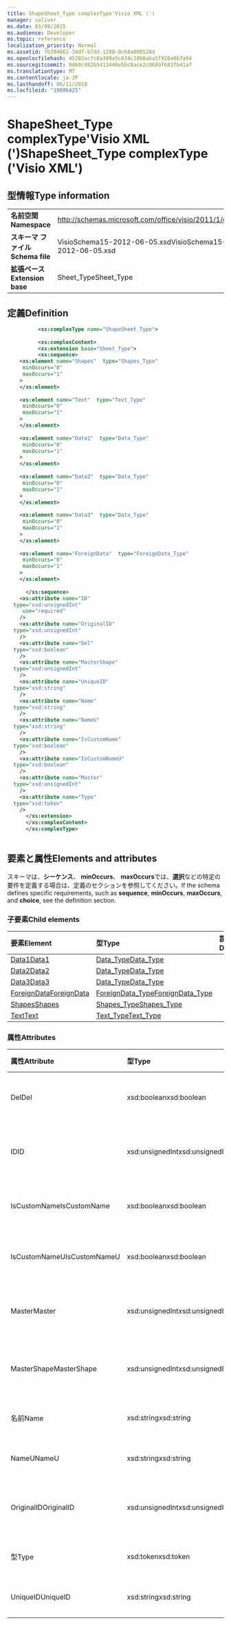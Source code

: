 ```yaml
---
title: ShapeSheet_Type complexType'Visio XML (')
manager: soliver
ms.date: 03/09/2015
ms.audience: Developer
ms.topic: reference
localization_priority: Normal
ms.assetid: fb394861-34d7-b7dd-1298-0c68a008528d
ms.openlocfilehash: 45282acfc8a399a5c634c1860aba1f926e0b7a94
ms.sourcegitcommit: 9d60cd82b5413446e5bc8ace2cd689f683fb41a7
ms.translationtype: MT
ms.contentlocale: ja-JP
ms.lasthandoff: 06/11/2018
ms.locfileid: "19806425"
---
```

# <a name="shapesheettype-complextype-visio-xml"></a><span data-ttu-id="03b7f-102">ShapeSheet_Type complexType'Visio XML (')</span><span class="sxs-lookup"><span data-stu-id="03b7f-102">ShapeSheet_Type complexType ('Visio XML')</span></span>

## <a name="type-information"></a><span data-ttu-id="03b7f-103">型情報</span><span class="sxs-lookup"><span data-stu-id="03b7f-103">Type information</span></span>

|||
|:-----|:-----|
|<span data-ttu-id="03b7f-104">**名前空間**</span><span class="sxs-lookup"><span data-stu-id="03b7f-104">**Namespace**</span></span> <br/> |http://schemas.microsoft.com/office/visio/2011/1/core  <br/> |
|<span data-ttu-id="03b7f-105">**スキーマ ファイル**</span><span class="sxs-lookup"><span data-stu-id="03b7f-105">**Schema file**</span></span> <br/> |<span data-ttu-id="03b7f-106">VisioSchema15-2012-06-05.xsd</span><span class="sxs-lookup"><span data-stu-id="03b7f-106">VisioSchema15-2012-06-05.xsd</span></span>  <br/> |
|<span data-ttu-id="03b7f-107">**拡張ベース**</span><span class="sxs-lookup"><span data-stu-id="03b7f-107">**Extension base**</span></span> <br/> |<span data-ttu-id="03b7f-108">Sheet_Type</span><span class="sxs-lookup"><span data-stu-id="03b7f-108">Sheet_Type</span></span>  <br/> |
   
## <a name="definition"></a><span data-ttu-id="03b7f-109">定義</span><span class="sxs-lookup"><span data-stu-id="03b7f-109">Definition</span></span>

```XML
          <xs:complexType name="ShapeSheet_Type">
          
          <xs:complexContent>
          <xs:extension base="Sheet_Type">
          <xs:sequence>
    <xs:element name="Shapes"  type="Shapes_Type"
     minOccurs="0"
     maxOccurs="1"
    >
    </xs:element>
    
    <xs:element name="Text"  type="Text_Type"
     minOccurs="0"
     maxOccurs="1"
    >
    </xs:element>
    
    <xs:element name="Data1"  type="Data_Type"
     minOccurs="0"
     maxOccurs="1"
    >
    </xs:element>
    
    <xs:element name="Data2"  type="Data_Type"
     minOccurs="0"
     maxOccurs="1"
    >
    </xs:element>
    
    <xs:element name="Data3"  type="Data_Type"
     minOccurs="0"
     maxOccurs="1"
    >
    </xs:element>
    
    <xs:element name="ForeignData"  type="ForeignData_Type"
     minOccurs="0"
     maxOccurs="1"
    >
    </xs:element>
    
      </xs:sequence>
    <xs:attribute name="ID"
  type="xsd:unsignedInt"
     use="required"
    />
    <xs:attribute name="OriginalID"
  type="xsd:unsignedInt"
    />
    <xs:attribute name="Del"
  type="xsd:boolean"
    />
    <xs:attribute name="MasterShape"
  type="xsd:unsignedInt"
    />
    <xs:attribute name="UniqueID"
  type="xsd:string"
    />
    <xs:attribute name="Name"
  type="xsd:string"
    />
    <xs:attribute name="NameU"
  type="xsd:string"
    />
    <xs:attribute name="IsCustomName"
  type="xsd:boolean"
    />
    <xs:attribute name="IsCustomNameU"
  type="xsd:boolean"
    />
    <xs:attribute name="Master"
  type="xsd:unsignedInt"
    />
    <xs:attribute name="Type"
  type="xsd:token"
    />
      </xs:extension>
      </xs:complexContent>
      </xs:complexType>
      
```

## <a name="elements-and-attributes"></a><span data-ttu-id="03b7f-110">要素と属性</span><span class="sxs-lookup"><span data-stu-id="03b7f-110">Elements and attributes</span></span>

<span data-ttu-id="03b7f-111">スキーマは、**シーケンス**、 **minOccurs**、 **maxOccurs**では、**選択**などの特定の要件を定義する場合は、定義のセクションを参照してください。</span><span class="sxs-lookup"><span data-stu-id="03b7f-111">If the schema defines specific requirements, such as **sequence**, **minOccurs**, **maxOccurs**, and **choice**, see the definition section.</span></span> 
  
### <a name="child-elements"></a><span data-ttu-id="03b7f-112">子要素</span><span class="sxs-lookup"><span data-stu-id="03b7f-112">Child elements</span></span>

|<span data-ttu-id="03b7f-113">**要素**</span><span class="sxs-lookup"><span data-stu-id="03b7f-113">**Element**</span></span>|<span data-ttu-id="03b7f-114">**型**</span><span class="sxs-lookup"><span data-stu-id="03b7f-114">**Type**</span></span>|<span data-ttu-id="03b7f-115">**説明**</span><span class="sxs-lookup"><span data-stu-id="03b7f-115">**Description**</span></span>|
|:-----|:-----|:-----|
|[<span data-ttu-id="03b7f-116">Data1</span><span class="sxs-lookup"><span data-stu-id="03b7f-116">Data1</span></span>](data1-element-shapesheet_type-complextypevisio-xml.md) <br/> |[<span data-ttu-id="03b7f-117">Data_Type</span><span class="sxs-lookup"><span data-stu-id="03b7f-117">Data_Type</span></span>](data_type-complextypevisio-xml.md) <br/> ||
|[<span data-ttu-id="03b7f-118">Data2</span><span class="sxs-lookup"><span data-stu-id="03b7f-118">Data2</span></span>](data2-element-shapesheet_type-complextypevisio-xml.md) <br/> |[<span data-ttu-id="03b7f-119">Data_Type</span><span class="sxs-lookup"><span data-stu-id="03b7f-119">Data_Type</span></span>](data_type-complextypevisio-xml.md) <br/> ||
|[<span data-ttu-id="03b7f-120">Data3</span><span class="sxs-lookup"><span data-stu-id="03b7f-120">Data3</span></span>](data3-element-shapesheet_type-complextypevisio-xml.md) <br/> |[<span data-ttu-id="03b7f-121">Data_Type</span><span class="sxs-lookup"><span data-stu-id="03b7f-121">Data_Type</span></span>](data_type-complextypevisio-xml.md) <br/> ||
|[<span data-ttu-id="03b7f-122">ForeignData</span><span class="sxs-lookup"><span data-stu-id="03b7f-122">ForeignData</span></span>](foreigndata-element-shapesheet_type-complextypevisio-xml.md) <br/> |[<span data-ttu-id="03b7f-123">ForeignData_Type</span><span class="sxs-lookup"><span data-stu-id="03b7f-123">ForeignData_Type</span></span>](foreigndata_type-complextypevisio-xml.md) <br/> ||
|[<span data-ttu-id="03b7f-124">Shapes</span><span class="sxs-lookup"><span data-stu-id="03b7f-124">Shapes</span></span>](shapes-element-shapesheet_type-complextypevisio-xml.md) <br/> |[<span data-ttu-id="03b7f-125">Shapes_Type</span><span class="sxs-lookup"><span data-stu-id="03b7f-125">Shapes_Type</span></span>](shapes_type-complextypevisio-xml.md) <br/> ||
|[<span data-ttu-id="03b7f-126">Text</span><span class="sxs-lookup"><span data-stu-id="03b7f-126">Text</span></span>](text-element-shapesheet_type-complextypevisio-xml.md) <br/> |[<span data-ttu-id="03b7f-127">Text_Type</span><span class="sxs-lookup"><span data-stu-id="03b7f-127">Text_Type</span></span>](text_type-complextypevisio-xml.md) <br/> ||
   
### <a name="attributes"></a><span data-ttu-id="03b7f-128">属性</span><span class="sxs-lookup"><span data-stu-id="03b7f-128">Attributes</span></span>

|<span data-ttu-id="03b7f-129">**属性**</span><span class="sxs-lookup"><span data-stu-id="03b7f-129">**Attribute**</span></span>|<span data-ttu-id="03b7f-130">**型**</span><span class="sxs-lookup"><span data-stu-id="03b7f-130">**Type**</span></span>|<span data-ttu-id="03b7f-131">**必須**</span><span class="sxs-lookup"><span data-stu-id="03b7f-131">**Required**</span></span>|<span data-ttu-id="03b7f-132">**説明**</span><span class="sxs-lookup"><span data-stu-id="03b7f-132">**Description**</span></span>|<span data-ttu-id="03b7f-133">**使用可能な値**</span><span class="sxs-lookup"><span data-stu-id="03b7f-133">**Possible values**</span></span>|
|:-----|:-----|:-----|:-----|:-----|
|<span data-ttu-id="03b7f-134">Del</span><span class="sxs-lookup"><span data-stu-id="03b7f-134">Del</span></span>  <br/> |<span data-ttu-id="03b7f-135">xsd:boolean</span><span class="sxs-lookup"><span data-stu-id="03b7f-135">xsd:boolean</span></span>  <br/> |<span data-ttu-id="03b7f-136">省略可能</span><span class="sxs-lookup"><span data-stu-id="03b7f-136">optional</span></span>  <br/> ||<span data-ttu-id="03b7f-137">Xsd:boolean の値を入力します。</span><span class="sxs-lookup"><span data-stu-id="03b7f-137">Values of the xsd:boolean type.</span></span>  <br/> |
|<span data-ttu-id="03b7f-138">ID</span><span class="sxs-lookup"><span data-stu-id="03b7f-138">ID</span></span>  <br/> |<span data-ttu-id="03b7f-139">xsd:unsignedInt</span><span class="sxs-lookup"><span data-stu-id="03b7f-139">xsd:unsignedInt</span></span>  <br/> |<span data-ttu-id="03b7f-140">必須</span><span class="sxs-lookup"><span data-stu-id="03b7f-140">required</span></span>  <br/> ||<span data-ttu-id="03b7f-141">Xsd:unsignedInt の値を入力します。</span><span class="sxs-lookup"><span data-stu-id="03b7f-141">Values of the xsd:unsignedInt type.</span></span>  <br/> |
|<span data-ttu-id="03b7f-142">IsCustomName</span><span class="sxs-lookup"><span data-stu-id="03b7f-142">IsCustomName</span></span>  <br/> |<span data-ttu-id="03b7f-143">xsd:boolean</span><span class="sxs-lookup"><span data-stu-id="03b7f-143">xsd:boolean</span></span>  <br/> |<span data-ttu-id="03b7f-144">省略可能</span><span class="sxs-lookup"><span data-stu-id="03b7f-144">optional</span></span>  <br/> ||<span data-ttu-id="03b7f-145">Xsd:boolean の値を入力します。</span><span class="sxs-lookup"><span data-stu-id="03b7f-145">Values of the xsd:boolean type.</span></span>  <br/> |
|<span data-ttu-id="03b7f-146">IsCustomNameU</span><span class="sxs-lookup"><span data-stu-id="03b7f-146">IsCustomNameU</span></span>  <br/> |<span data-ttu-id="03b7f-147">xsd:boolean</span><span class="sxs-lookup"><span data-stu-id="03b7f-147">xsd:boolean</span></span>  <br/> |<span data-ttu-id="03b7f-148">省略可能</span><span class="sxs-lookup"><span data-stu-id="03b7f-148">optional</span></span>  <br/> ||<span data-ttu-id="03b7f-149">Xsd:boolean の値を入力します。</span><span class="sxs-lookup"><span data-stu-id="03b7f-149">Values of the xsd:boolean type.</span></span>  <br/> |
|<span data-ttu-id="03b7f-150">Master</span><span class="sxs-lookup"><span data-stu-id="03b7f-150">Master</span></span>  <br/> |<span data-ttu-id="03b7f-151">xsd:unsignedInt</span><span class="sxs-lookup"><span data-stu-id="03b7f-151">xsd:unsignedInt</span></span>  <br/> |<span data-ttu-id="03b7f-152">省略可能</span><span class="sxs-lookup"><span data-stu-id="03b7f-152">optional</span></span>  <br/> ||<span data-ttu-id="03b7f-153">Xsd:unsignedInt の値を入力します。</span><span class="sxs-lookup"><span data-stu-id="03b7f-153">Values of the xsd:unsignedInt type.</span></span>  <br/> |
|<span data-ttu-id="03b7f-154">MasterShape</span><span class="sxs-lookup"><span data-stu-id="03b7f-154">MasterShape</span></span>  <br/> |<span data-ttu-id="03b7f-155">xsd:unsignedInt</span><span class="sxs-lookup"><span data-stu-id="03b7f-155">xsd:unsignedInt</span></span>  <br/> |<span data-ttu-id="03b7f-156">省略可能</span><span class="sxs-lookup"><span data-stu-id="03b7f-156">optional</span></span>  <br/> ||<span data-ttu-id="03b7f-157">Xsd:unsignedInt の値を入力します。</span><span class="sxs-lookup"><span data-stu-id="03b7f-157">Values of the xsd:unsignedInt type.</span></span>  <br/> |
|<span data-ttu-id="03b7f-158">名前</span><span class="sxs-lookup"><span data-stu-id="03b7f-158">Name</span></span>  <br/> |<span data-ttu-id="03b7f-159">xsd:string</span><span class="sxs-lookup"><span data-stu-id="03b7f-159">xsd:string</span></span>  <br/> |<span data-ttu-id="03b7f-160">省略可能</span><span class="sxs-lookup"><span data-stu-id="03b7f-160">optional</span></span>  <br/> ||<span data-ttu-id="03b7f-161">Xsd:string の値を入力します。</span><span class="sxs-lookup"><span data-stu-id="03b7f-161">Values of the xsd:string type.</span></span>  <br/> |
|<span data-ttu-id="03b7f-162">NameU</span><span class="sxs-lookup"><span data-stu-id="03b7f-162">NameU</span></span>  <br/> |<span data-ttu-id="03b7f-163">xsd:string</span><span class="sxs-lookup"><span data-stu-id="03b7f-163">xsd:string</span></span>  <br/> |<span data-ttu-id="03b7f-164">省略可能</span><span class="sxs-lookup"><span data-stu-id="03b7f-164">optional</span></span>  <br/> ||<span data-ttu-id="03b7f-165">Xsd:string の値を入力します。</span><span class="sxs-lookup"><span data-stu-id="03b7f-165">Values of the xsd:string type.</span></span>  <br/> |
|<span data-ttu-id="03b7f-166">OriginalID</span><span class="sxs-lookup"><span data-stu-id="03b7f-166">OriginalID</span></span>  <br/> |<span data-ttu-id="03b7f-167">xsd:unsignedInt</span><span class="sxs-lookup"><span data-stu-id="03b7f-167">xsd:unsignedInt</span></span>  <br/> |<span data-ttu-id="03b7f-168">省略可能</span><span class="sxs-lookup"><span data-stu-id="03b7f-168">optional</span></span>  <br/> ||<span data-ttu-id="03b7f-169">Xsd:unsignedInt の値を入力します。</span><span class="sxs-lookup"><span data-stu-id="03b7f-169">Values of the xsd:unsignedInt type.</span></span>  <br/> |
|<span data-ttu-id="03b7f-170">型</span><span class="sxs-lookup"><span data-stu-id="03b7f-170">Type</span></span>  <br/> |<span data-ttu-id="03b7f-171">xsd:token</span><span class="sxs-lookup"><span data-stu-id="03b7f-171">xsd:token</span></span>  <br/> |<span data-ttu-id="03b7f-172">省略可能</span><span class="sxs-lookup"><span data-stu-id="03b7f-172">optional</span></span>  <br/> ||<span data-ttu-id="03b7f-173">Xsd:token の値を入力します。</span><span class="sxs-lookup"><span data-stu-id="03b7f-173">Values of the xsd:token type.</span></span>  <br/> |
|<span data-ttu-id="03b7f-174">UniqueID</span><span class="sxs-lookup"><span data-stu-id="03b7f-174">UniqueID</span></span>  <br/> |<span data-ttu-id="03b7f-175">xsd:string</span><span class="sxs-lookup"><span data-stu-id="03b7f-175">xsd:string</span></span>  <br/> |<span data-ttu-id="03b7f-176">省略可能</span><span class="sxs-lookup"><span data-stu-id="03b7f-176">optional</span></span>  <br/> ||<span data-ttu-id="03b7f-177">Xsd:string の値を入力します。</span><span class="sxs-lookup"><span data-stu-id="03b7f-177">Values of the xsd:string type.</span></span>  <br/> |
   

